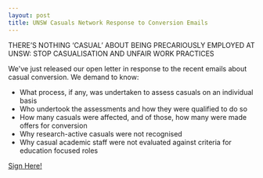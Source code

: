```yaml
---
layout: post
title: UNSW Casuals Network Response to Conversion Emails
---
```


THERE’S NOTHING ‘CASUAL’ ABOUT BEING PRECARIOUSLY EMPLOYED AT UNSW: STOP CASUALISATION AND UNFAIR WORK PRACTICES

We've just released our open letter in response to the recent emails about casual conversion. We demand to know: 

* What process, if any, was undertaken to assess casuals on an individual basis
* Who undertook the assessments and how they were qualified to do so
* How many casuals were affected, and of those, how many were made offers for conversion
* Why research-active casuals were not recognised
* Why casual academic staff were not evaluated against criteria for education focused roles

[Sign Here!](https://forms.gle/RSQM3MY3pJvFuPkm6)